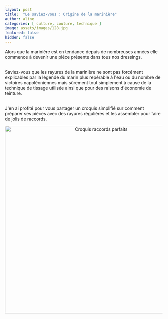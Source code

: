 ```yaml
---
layout: post
title:  "Le saviez-vous : Origine de la marinière"
author: aline
categories: [ culture, couture, technique ]
image: assets/images/128.jpg
featured: false
hidden: false
---
```

<p>
Alors que la marinière est en tendance depuis de nombreuses années elle commence à devenir une pièce présente dans tous nos dressings.<br><br>

Saviez-vous que les rayures de la marinière ne sont pas forcément explicables par la légende du marin plus repérable à l'eau ou du nombre de victoires napoléoniennes mais sûrement tout simplement à cause de la technique de tissage utilisée ainsi que pour des raisons d'économie de teinture.<br><br>

J'en ai profité pour vous partager un croquis simplifié sur comment préparer ses pièces avec des rayures régulières et les assembler pour faire de jolis de raccords.<br>

<p style="text-align:center"><img src="{{ site.url }}{{ site.baseurl }}/assets/images/129.jpg" width="600" alt="Croquis raccords parfaits"/></p>
<br>
</p>
